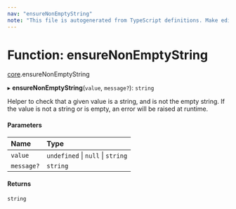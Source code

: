 ```yaml
---
nav: "ensureNonEmptyString"
note: "This file is autogenerated from TypeScript definitions. Make edits to the comments in the TypeScript file and then run `make docs` to regenerate this file."
---
```

# Function: ensureNonEmptyString

[core](../modules/core.md).ensureNonEmptyString

▸ **ensureNonEmptyString**(`value`, `message?`): `string`

Helper to check that a given value is a string, and is not the empty string.
If the value is not a string or is empty, an error will be raised at runtime.

#### Parameters

| Name | Type |
| :------ | :------ |
| `value` | `undefined` \| ``null`` \| `string` |
| `message?` | `string` |

#### Returns

`string`
